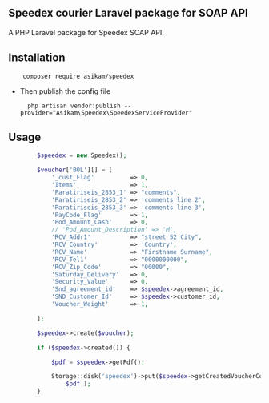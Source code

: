 ## Speedex courier Laravel package for SOAP API

A PHP Laravel package for Speedex SOAP API.
   
## Installation

        composer require asikam/speedex

- Then publish the config file

        php artisan vendor:publish --provider="Asikam\Speedex\SpeedexServiceProvider"

## Usage

```php
        $speedex = new Speedex();

        $voucher['BOL'][] = [
            '_cust_Flag'          => 0,
            'Items'               => 1,
            'Paratiriseis_2853_1' => "comments",
            'Paratiriseis_2853_2' => 'comments line 2',
            'Paratiriseis_2853_3' => 'comments line 3',
            'PayCode_Flag'        => 1,
            'Pod_Amount_Cash'     => 0,
            // 'Pod_Amount_Description' => 'M',
            'RCV_Addr1'           => "street 52 City",
            'RCV_Country'         => 'Country',
            'RCV_Name'            => "Firstname Surname",
            'RCV_Tel1'            => "0000000000",
            'RCV_Zip_Code'        => "00000",
            'Saturday_Delivery'   => 0,
            'Security_Value'      => 0,
            'Snd_agreement_id'    => $speedex->agreement_id,
            'SND_Customer_Id'     => $speedex->customer_id,
            'Voucher_Weight'      => 1,

        ];

        $speedex->create($voucher);

        if ($speedex->created()) {

            $pdf = $speedex->getPdf();

            Storage::disk('speedex')->put($speedex->getCreatedVoucherCode() . '.pdf',
                $pdf );
        }

```
